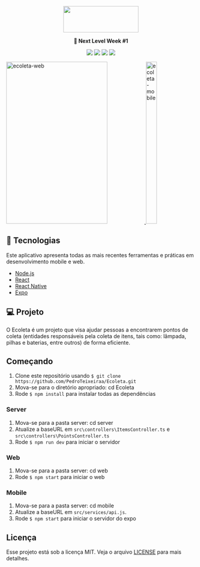 <p align=center>
<img src="https://user-images.githubusercontent.com/54821438/83463558-c2229880-a444-11ea-92df-2d737df447f6.jpg" height="70" width="200">
</p>
<p align="center"><strong>🚀  Next Level Week #1</strong> </p>
<p align=center>
<img src="https://img.shields.io/github/languages/count/PedroTeixeiraa/Ecoleta" />    
<img src="https://img.shields.io/github/repo-size/PedroTeixeiraa/Ecoleta" />
<img src="https://camo.githubusercontent.com/311762166ef25238116d3cadd22fcb6091edab98/68747470733a2f2f696d672e736869656c64732e696f2f62616467652f4c6963656e73652d4d49542d626c75652e737667">
<img src="https://img.shields.io/github/issues/PedroTeixeiraa/Ecoleta"/>
</p>

<div>
<a target="_blank" rel="noopener noreferrer" href="https://user-images.githubusercontent.com/54821438/83979602-fa632480-a8e5-11ea-97fc-6bf0ad79b896.gif">
    <img src="https://user-images.githubusercontent.com/54821438/83979602-fa632480-a8e5-11ea-97fc-6bf0ad79b896.gif" alt="ecoleta-web" height="430" width="73%" style="max-width:100%;">
</a>
  
  
<a target="_blank" rel="noopener noreferrer" href="https://user-images.githubusercontent.com/54821438/83979603-fc2ce800-a8e5-11ea-8d94-8eba2e4b69c5.gif">
  <img src="https://user-images.githubusercontent.com/54821438/83979603-fc2ce800-a8e5-11ea-8d94-8eba2e4b69c5.gif" alt="ecoleta-mobile" height="430" width="24%" style="max-width:100%;">
</a>
</div>

## 🚀 Tecnologias

Este aplicativo apresenta todas as mais recentes ferramentas e práticas em desenvolvimento mobile e web.
-   [Node.js](https://nodejs.org/en/)
-   [React](https://reactjs.org/)
-   [React Native](https://facebook.github.io/react-native/)
-   [Expo](https://expo.io/)

## 💻  Projeto
<p>O Ecoleta é um projeto que visa ajudar pessoas a encontrarem pontos de coleta (entidades responsáveis pela coleta de itens, tais como: lâmpada, pilhas e baterias, entre outros) de forma eficiente.</strong></p>

## Começando
1. Clone este repositório usando `$ git clone https://github.com/PedroTeixeiraa/Ecoleta.git`
2. Mova-se para o diretório apropriado: cd Ecoleta
3. Rode `$ npm install` para instalar todas as dependências

### Server
1. Mova-se para a pasta server: cd server
2. Atualize a baseURL em `src\controllers\ItemsController.ts` e `src\controllers\PointsController.ts`
3. Rode `$ npm run dev` para iniciar o servidor

### Web
1. Mova-se para a pasta server: cd web
2. Rode `$ npm start` para iniciar o web

### Mobile
1. Mova-se para a pasta server: cd mobile
2. Atualize a baseURL em `src/services/api.js`.
3. Rode `$ npm start` para iniciar o servidor do expo


## Licença
Esse projeto está sob a licença MIT. Veja o arquivo [LICENSE](https://github.com/Rocketseat/semana-omnistack-11/blob/master/LICENSE.md) para mais detalhes.
